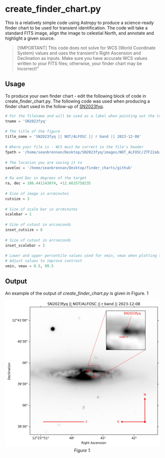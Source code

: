 [arxiv_link_SN2023fyq]: https://arxiv.org/abs/2401.15148


# create_finder_chart.py

This is a relatively simple code using Astropy to produce a science-ready finder chart to be used for transient identification. The code will take a standard FITS image, align the image to celestial North, and annotate and highlight a given source.

>  [!IMPORTANT]
> This code does not solve for WCS (World Coordinate System) values and uses the transient's Right Ascension and Declination as inputs. Make sure you have accurate WCS values written to your FITS files; otherwise, your finder chart may be incorrect!"

## Usage

To produce your own finder chart - edit the following block of code in create_finder_chart.py. The following code was used when producing a finder chart used in the follow-up of [SN2023fyq](arxiv_link_SN2023fyq).

```python
# For the filename and will be used as a label when pointing out the transient
tname = 'SN2023fyq'

# The title of the figure
title_name = 'SN2023fyq || NOT/ALFOSC || r band || 2023-12-08'

# Where your file is - WCS must be correct in the file's header
fpath = '/home/seanbrennan/Desktop/SN2023fyq/images/NOT_ALFOSC/ZTF22abzzvln_NOT_ALFOSC_20231208_r_SDSS_wcs.fits'

# The location you are saving it to
saveloc = '/home/seanbrennan/Desktop/finder_charts/github'

# Ra and Dec in degrees of the target
ra, dec = 186.441143074, +12.6635758235

# Size of image in arcminutes
cutsize = 3

# Size of scale bar in arcminutes
scalebar = 1

# Size of cutout in arcseconds
inset_cutsize = 8

# Size of cutout in arcseconds
inset_scalebar = 3

# Lower and upper percentile values used for vmin, vmax when plotting the image
# Adjust values to improve contrast
vmin, vmax = 0.5, 99.5
```


## Output

An example of the output of *create_finder_chart.py* is given in Figure. 1

<p align="center">
  <img src="./SN2023fyq_finder.jpeg" alt="Image" width = 600>
  <br>
  <em>Figure 1.</em>
</p>
